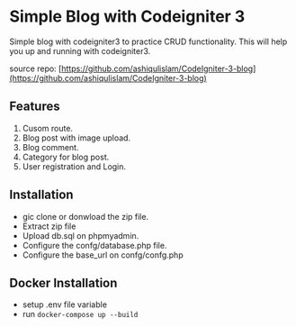 # Simple Blog with Codeigniter 3
Simple blog with codeigniter3 to practice CRUD functionality. This will help you up and running with codeigniter3.

source repo: [https://github.com/ashiqulislam/CodeIgniter-3-blog](https://github.com/ashiqulislam/CodeIgniter-3-blog)

## Features
1. Cusom route.
2. Blog post with image upload.
3. Blog comment.
4. Category for blog post.
5. User registration and Login.

## Installation
- gic clone or donwload the zip file.
- Extract zip file
- Upload db.sql on phpmyadmin.
- Configure the confg/database.php file.
- Configure the base_url on confg/confg.php 

## Docker Installation
- setup .env file variable
- run `docker-compose up --build`
